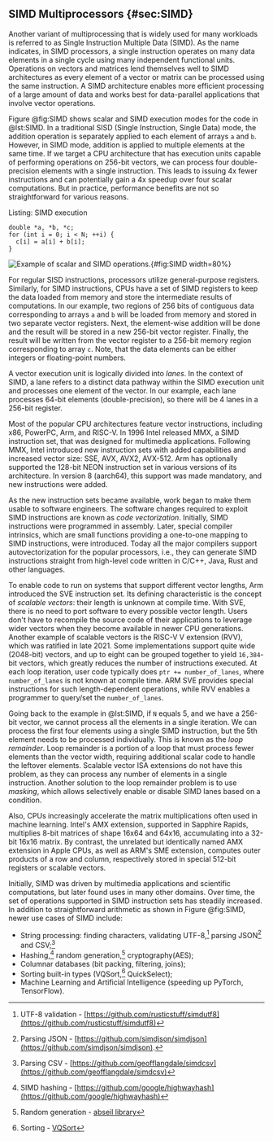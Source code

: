 ## SIMD Multiprocessors {#sec:SIMD}

Another variant of multiprocessing that is widely used for many workloads is referred to as Single Instruction Multiple Data (SIMD). As the name indicates, in SIMD processors, a single instruction operates on many data elements in a single cycle using many independent functional units. Operations on vectors and matrices lend themselves well to SIMD architectures as every element of a vector or matrix can be processed using the same instruction. A SIMD architecture enables more efficient processing of a large amount of data and works best for data-parallel applications that involve vector operations.

Figure @fig:SIMD shows scalar and SIMD execution modes for the code in @lst:SIMD. In a traditional SISD (Single Instruction, Single Data) mode, the addition operation is separately applied to each element of arrays `a` and `b`. However, in SIMD mode, addition is applied to multiple elements at the same time. If we target a CPU architecture that has execution units capable of performing operations on 256-bit vectors, we can process four double-precision elements with a single instruction. This leads to issuing 4x fewer instructions and can potentially gain a 4x speedup over four scalar computations. But in practice, performance benefits are not so straightforward for various reasons.

Listing: SIMD execution

~~~~ {#lst:SIMD .cpp}
double *a, *b, *c;
for (int i = 0; i < N; ++i) {
  c[i] = a[i] + b[i];
}
~~~~~~~~~~~~~~~~~~~~~~~~~~~~~~~~~~~~~~~~~~~~~~~~~

![Example of scalar and SIMD operations.](../../img/uarch/SIMD.png){#fig:SIMD width=80%}

For regular SISD instructions, processors utilize general-purpose registers. Similarly, for SIMD instructions, CPUs have a set of SIMD registers to keep the data loaded from memory and store the intermediate results of computations. In our example, two regions of 256 bits of contiguous data corresponding to arrays `a` and `b` will be loaded from memory and stored in two separate vector registers. Next, the element-wise addition will be done and the result will be stored in a new 256-bit vector register. Finally, the result will be written from the vector register to a 256-bit memory region corresponding to array `c`. Note, that the data elements can be either integers or floating-point numbers.

A vector execution unit is logically divided into *lanes*. In the context of SIMD, a lane refers to a distinct data pathway within the SIMD execution unit and processes one element of the vector. In our example, each lane processes 64-bit elements (double-precision), so there will be 4 lanes in a 256-bit register.

Most of the popular CPU architectures feature vector instructions, including x86, PowerPC, Arm, and RISC-V. In 1996 Intel released MMX, a SIMD instruction set, that was designed for multimedia applications. Following MMX, Intel introduced new instruction sets with added capabilities and increased vector size: SSE, AVX, AVX2, AVX-512. Arm has optionally supported the 128-bit NEON instruction set in various versions of its architecture. In version 8 (aarch64), this support was made mandatory, and new instructions were added.

As the new instruction sets became available, work began to make them usable to software engineers. The software changes required to exploit SIMD instructions are known as *code vectorization*. Initially, SIMD instructions were programmed in assembly. Later, special compiler intrinsics, which are small functions providing a one-to-one mapping to SIMD instructions, were introduced. Today all the major compilers support autovectorization for the popular processors, i.e., they can generate SIMD instructions straight from high-level code written in C/C++, Java, Rust and other languages.

To enable code to run on systems that support different vector lengths, Arm introduced the SVE instruction set. Its defining characteristic is the concept of *scalable vectors*: their length is unknown at compile time. With SVE, there is no need to port software to every possible vector length. Users don't have to recompile the source code of their applications to leverage wider vectors when they become available in newer CPU generations. Another example of scalable vectors is the RISC-V V extension (RVV), which was ratified in late 2021. Some implementations support quite wide (2048-bit) vectors, and up to eight can be grouped together to yield `16,384`-bit vectors, which greatly reduces the number of instructions executed. At each loop iteration, user code typically does `ptr += number_of_lanes`, where `number_of_lanes` is not known at compile time. ARM SVE provides special instructions for such length-dependent operations, while RVV enables a programmer to query/set the `number_of_lanes`.

Going back to the example in @lst:SIMD, if `N` equals 5, and we have a 256-bit vector, we cannot process all the elements in a single iteration. We can process the first four elements using a single SIMD instruction, but the 5th element needs to be processed individually. This is known as the *loop remainder*. Loop remainder is a portion of a loop that must process fewer elements than the vector width, requiring additional scalar code to handle the leftover elements. Scalable vector ISA extensions do not have this problem, as they can process any number of elements in a single instruction. Another solution to the loop remainder problem is to use *masking*, which allows selectively enable or disable SIMD lanes based on a condition.

Also, CPUs increasingly accelerate the matrix multiplications often used in machine learning. Intel's AMX extension, supported in Sapphire Rapids, multiplies 8-bit matrices of shape 16x64 and 64x16, accumulating into a 32-bit 16x16 matrix. By contrast, the unrelated but identically named AMX extension in Apple CPUs, as well as ARM's SME extension, computes outer products of a row and column, respectively stored in special 512-bit registers or scalable vectors.

Initially, SIMD was driven by multimedia applications and scientific computations, but later found uses in many other domains. Over time, the set of operations supported in SIMD instruction sets has steadily increased. In addition to straightforward arithmetic as shown in Figure @fig:SIMD, newer use cases of SIMD include:

- String processing: finding characters, validating UTF-8,[^1] parsing JSON[^2] and CSV;[^3]
- Hashing,[^4] random generation,[^5] cryptography(AES);
- Columnar databases (bit packing, filtering, joins);
- Sorting built-in types (VQSort,[^6] QuickSelect);
- Machine Learning and Artificial Intelligence (speeding up PyTorch, TensorFlow).

[^1]: UTF-8 validation - [https://github.com/rusticstuff/simdutf8](https://github.com/rusticstuff/simdutf8)
[^2]: Parsing JSON - [https://github.com/simdjson/simdjson](https://github.com/simdjson/simdjson).
[^3]: Parsing CSV - [https://github.com/geofflangdale/simdcsv](https://github.com/geofflangdale/simdcsv)
[^4]: SIMD hashing - [https://github.com/google/highwayhash](https://github.com/google/highwayhash)
[^5]: Random generation - [abseil library](https://github.com/abseil/abseil-cpp/blob/master/absl/random/internal/randen.h)
[^6]: Sorting - [VQSort](https://github.com/google/highway/tree/master/hwy/contrib/sort)
